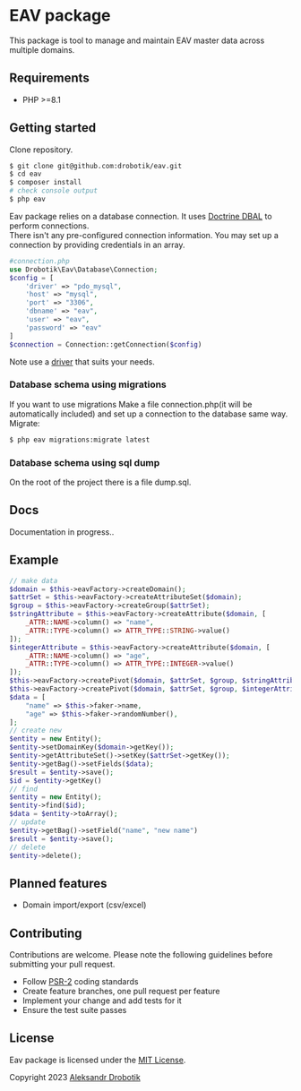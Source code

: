 # EAV package

This package is tool to manage and maintain EAV master data across multiple domains.

## Requirements
- PHP >=8.1

## Getting started

Clone repository.
```bash
$ git clone git@github.com:drobotik/eav.git 
$ cd eav
$ composer install
# check console output
$ php eav 
```
Eav package relies on a database connection. It uses [Doctrine DBAL](https://www.doctrine-project.org/projects/doctrine-dbal/en/latest/reference/configuration.html#configuration) to perform connections.<br />
There isn't any pre-configured connection information. You may set up a connection by providing credentials in an array.

```php
#connection.php
use Drobotik\Eav\Database\Connection;
$config = [
    'driver' => "pdo_mysql",
    'host' => "mysql",
    'port' => "3306",
    'dbname' => "eav",
    'user' => "eav",
    'password' => "eav"
]
$connection = Connection::getConnection($config)
```
Note use a [driver](https://www.doctrine-project.org/projects/doctrine-dbal/en/latest/reference/configuration.html#driver) that suits your needs.

### Database schema using migrations
If you want to use migrations
Make a file connection.php(it will be automatically included) and set up a connection to the database same way.
Migrate:
```bash
$ php eav migrations:migrate latest
```
### Database schema using sql dump
On the root of the project there is a file dump.sql.

## Docs 

Documentation in progress..

## Example


```php
// make data
$domain = $this->eavFactory->createDomain();
$attrSet = $this->eavFactory->createAttributeSet($domain);
$group = $this->eavFactory->createGroup($attrSet);
$stringAttribute = $this->eavFactory->createAttribute($domain, [
    _ATTR::NAME->column() => "name",
    _ATTR::TYPE->column() => ATTR_TYPE::STRING->value()
]);
$integerAttribute = $this->eavFactory->createAttribute($domain, [
    _ATTR::NAME->column() => "age",
    _ATTR::TYPE->column() => ATTR_TYPE::INTEGER->value()
]);
$this->eavFactory->createPivot($domain, $attrSet, $group, $stringAttribute);
$this->eavFactory->createPivot($domain, $attrSet, $group, $integerAttribute);
$data = [
    "name" => $this->faker->name,
    "age" => $this->faker->randomNumber(),
];
// create new 
$entity = new Entity();
$entity->setDomainKey($domain->getKey());
$entity->getAttributeSet()->setKey($attrSet->getKey());
$entity->getBag()->setFields($data);
$result = $entity->save();
$id = $entity->getKey()
// find
$entity = new Entity();
$entity->find($id);
$data = $entity->toArray();
// update
$entity->getBag()->setField("name", "new name")
$result = $entity->save();
// delete
$entity->delete();
```

## Planned features 

* Domain import/export (csv/excel)

## Contributing

Contributions are welcome. 
Please note the following guidelines before submitting your pull request.

- Follow [PSR-2](http://www.php-fig.org/psr/psr-2/) coding standards
- Create feature branches, one pull request per feature
- Implement your change and add tests for it
- Ensure the test suite passes

## License

Eav package is licensed under the [MIT License](http://opensource.org/licenses/MIT).

Copyright 2023 [Aleksandr Drobotik](https://github.com/drobotik)